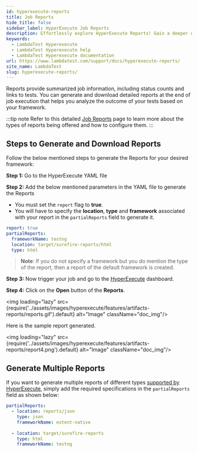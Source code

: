 ```yaml
---
id: hyperexecute-reports
title: Job Reports
hide_title: false
sidebar_label: HyperExecute Job Reports
description: Effortlessly explore HyperExecute Reports! Gain a deeper understanding of your test outcomes with the comprehensive insights and analytics offered by LambdaTest.
keywords:
  - LambdaTest Hyperexecute
  - LambdaTest Hyperexecute help
  - LambdaTest Hyperexecute documentation
url: https://www.lambdatest.com/support/docs/hyperexecute-reports/
site_name: LambdaTest
slug: hyperexecute-reports/
---
```


<script type="application/ld+json"
      dangerouslySetInnerHTML={{ __html: JSON.stringify({
       "@context": "https://schema.org",
        "@type": "BreadcrumbList",
        "itemListElement": [{
          "@type": "ListItem",
          "position": 1,
          "name": "Home",
          "item": "https://www.lambdatest.com"
        },{
          "@type": "ListItem",
          "position": 2,
          "name": "Support",
          "item": "https://www.lambdatest.com/support/docs/"
        },{
          "@type": "ListItem",
          "position": 3,
          "name": "HyperExecute Concepts",
          "item": "https://www.lambdatest.com/support/docs/hyperexecute-reports/"
        }]
      })
    }}
></script>
Reports provide summarized job information, including status counts and links to tests. You can generate and download detailed reports at the end of job execution that helps you analyze the outcome of your tests based on your framework. 

:::tip note
Refer to this detailed [Job Reports](https://www.lambdatest.com/support/docs/hyperexecute-job-reports/) page to learn more about the types of reports being offered and how to configure them.
:::

## Steps to Generate and Download Reports

Follow the below mentioned steps to generate the Reports for your desired framework:

**Step 1:** Go to the HyperExecute YAML file

**Step 2:** Add the below mentioned parameters in the YAML file to generate the Reports

- You must set the `report` flag to **true**.
- You will have to specify the **location**, **type** and **framework** associated with your report in the `partialReports` field to generate it. 

```yaml
report: true
partialReports:
  frameworkName: testng
  location: target/surefire-reports/html
  type: html
```
> **Note**: If you do not specify a framework but you do mention the type of the report, then a report of the default framework is created.

**Step 3:** Now trigger your job and go to the [HyperExecute](https://hyperexecute.lambdatest.com/hyperexecute/jobs) dashboard.

**Step 4:** Click on the **Open** button of the **Reports**.

<img loading="lazy" src={require('../assets/images/hyperexecute/features/artifacts-reports/reports.gif').default} alt="Image"  className="doc_img"/>

Here is the sample report generated.

<img loading="lazy" src={require('../assets/images/hyperexecute/features/artifacts-reports/report4.png').default} alt="Image"  className="doc_img"/>

## Generate Multiple Reports
If you want to generate multiple reports of different types [supported by HyperExecute](/support/docs/hyperexecute-job-reports/), simply add the required specifications in the `partialReports` field as shown below:

```yaml
partialReports:
  - location: reports/json
    type: json
    frameworkName: extent-native
    
  - location: target/surefire-reports
    type: html
    frameworkName: testng
```